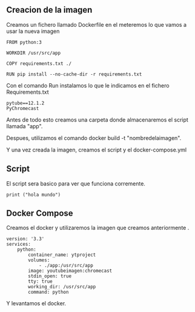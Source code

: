 ## Creacion de la imagen
Creamos un fichero llamado Dockerfile en el meteremos lo que vamos a usar la nueva imagen
~~~
FROM python:3

WORKDIR /usr/src/app

COPY requirements.txt ./

RUN pip install --no-cache-dir -r requirements.txt
~~~
Con el comando Run instalamos lo que le indicamos en el fichero Requirements.txt
~~~
pytube==12.1.2
PyChromecast
~~~

Antes de todo esto creamos una carpeta donde almacenaremos el script llamada "app".

Despues, utilizamos el comando docker build -t "nombredelaimagen".

Y una vez creada la imagen, creamos el script y el docker-compose.yml

## Script
El script sera basico para ver que funciona corremente.
~~~
print ("hola mundo")
~~~

## Docker Compose
Creamos el docker y utilizaremos la imagen que creamos anteriormente .
~~~
version: '3.3'
services:
    python:
        container_name: ytproject
        volumes:
            - ./app:/usr/src/app
        image: youtubeimagen:chromecast
        stdin_open: true
        tty: true
        working_dir: /usr/src/app
        command: python
~~~
Y levantamos el docker.
